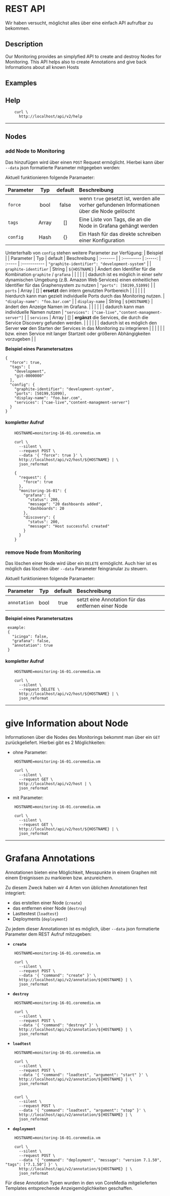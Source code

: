 
# REST API

Wir haben versucht, möglichst alles über eine einfach API aufrufbar zu bekommen.


## Description

Our Monitoring provides an simplyfied API to create and destroy Nodes for Monitoring.
This API helps also to create Annotations and give back Informations about all known Hosts

## Examples

## Help

```
    curl \
      http://localhost/api/v2/help
```

---

## Nodes

### add Node to Monitoring

Das hinzufügen wird über einen `POST` Request ermöglicht. Hierbei kann über `--data` json formatierte Parameter mitgegeben werden:

Aktuell funktionieren folgende Paramaeter:

| Parameter    | Typ     | default | Beschreibung |
| :---------   | :-----: | :-----: | :----------- |
| `force`      | bool    | false   | wenn `true` gesetzt ist, werden alle vorher gefundenen Informationen über die Node gelöscht |
| `tags`       | Array   | []      | Eine Liste von Tags, die an die Node in Grafana gehängt werden |
| `config`     | Hash    | {}      | Ein Hash für das direkte schreiben einer Konfiguration |

Unterterhalb von `config` stehen weitere Parameter zur Verfügung:
                                                                                                                                                                                                        | Beispiel                                              |
| Parameter             | Typ     | default       | Beschreibung                                                                                                                                        | :-------                                              |
| :---------            | :-----: | :-----        | :-----------                                                                                                                                        | `"graphite-identifier": "development-system"`         |
| `graphite-identifier` | String  | `${HOSTNAME}` | Ändert den Identifier für die Kombination `graphite` / `grafana`                                                                                    |                                                       |
|                       |         |               | dadurch ist es möglich in einer sehr dynamischen Umgebung (z.B. Amazon Web Services) einen einheitlichen Identifier für das Graphensystem zu nutzen | `"ports": [50199,51099]`                              |
| `ports`               | Array   | []            | **ersetzt** den intern genutzten Portbereich                                                                                                        |                                                       |
|                       |         |               | hierdurch kann man gezielt individuelle Ports durch das Monitoring nutzen.                                                                          | `"display-name": "foo.bar.com"`                       |
| `display-name`        | String  | `${HOSTNAME}` | ändert den Anzeige Namen im Grafana.                                                                                                                |                                                       |
|                       |         |               | dadurch kann man individuelle Namen nutzen                                                                                                          | `"services": ["cae-live","content-managment-server"]` |
| `services`            | Array   | []            | **ergänzt** die Services, die durch die Service Discovery gefunden werden.                                                                          | |
|                       |         |               | dadurch ist es möglich den Server **vor** den Starten der Services in das Monitoring zu integrieren                                                 | |
|                       |         |               | bzw. einen Service mit langer Startzeit oder größeren Abhängigkeiten vorzugeben                                                                     | |


**Beispiel eines Parametersatzes**

    {
      "force": true,
      "tags": [
        "development",
        "git-0000000"
      ],
      "config": {
        "graphite-identifier": "development-system",
        "ports": [50199,51099],
        "display-name": "foo.bar.com",
        "services": ["cae-live","content-managment-server"]
      }
    }


#### kompletter Aufruf
```
    HOSTNAME=monitoring-16-01.coremedia.vm

    curl \
      --silent \
      --request POST \
      --data '{ "force": true }' \
      http://localhost/api/v2/host/${HOSTNAME} | \
      json_reformat

    {
      "request": {
        "force": true
      },
      "monitoring-16-01": {
        "grafana": {
          "status": 200,
          "message": "20 dashboards added",
          "dashboards": 20
        },
        "discovery": {
          "status": 200,
          "message": "Host successful created"
        }
      }
    }
```

### remove Node from Monitoring

Das löschen einer Node wird über ein `DELETE` ermöglicht.
Auch hier ist es möglich das löschen über `--data` Parameter feingranular zu steuern.

Aktuell funktionieren folgende Paramaeter:

| Parameter    | Typ     | default | Beschreibung |
| :---------   | :-----: | :-----: | :----------- |
| `annotation` | bool    | true    | setzt eine Annotation für das entfernen einer Node |


**Beispiel eines Parametersatzes**

     example:
     {
       "icinga": false,
       "grafana": false,
       "annotation": true
     }

#### kompletter Aufruf
```
    HOSTNAME=monitoring-16-01.coremedia.vm

    curl \
      --silent \
      --request DELETE \
      http://localhost/api/v2/host/${HOSTNAME} | \
      json_reformat
```

---

# give Information about Node

Informationen über die Nodes des Monitorings bekommt man über ein `GET` zurückgeliefert.
Hierbei gibt es 2 Möglichkeiten:

* ohne Parameter:
```
    HOSTNAME=monitoring-16-01.coremedia.vm

    curl \
      --silent \
      --request GET \
      http://localhost/api/v2/host | \
      json_reformat
```
* mit Parameter:
```
    HOSTNAME=monitoring-16-01.coremedia.vm

    curl \
      --silent \
      --request GET \
      http://localhost/api/v2/host/${HOSTNAME} | \
      json_reformat
```

---

# Grafana Annotations

Annotationen bieten eine Möglichkeit, Messpunkte in einem Graphen mit einem Ereignissen zu markieren bzw. anzureichern.

Zu diesem Zweck haben wir 4 Arten von üblichen Annotationen fest integriert:

* das erstellen einer Node (`create`)
* das entfernen einer Node (`destroy`)
* Lasttestest (`loadtest`)
* Deployments (`deployment`)

Zu jedem dieser Annotationen ist es möglich, über `--data` json formatierte Parameter dem REST Aufruf mitzugeben:

* **`create`**

```
    HOSTNAME=monitoring-16-01.coremedia.vm

    curl \
      --silent \
      --request POST \
      --data '{ "command": "create" }' \
      http://localhost/api/v2/annotation/${HOSTNAME} | \
      json_reformat
```

* **`destroy`**

```
    HOSTNAME=monitoring-16-01.coremedia.vm

    curl \
      --silent \
      --request POST \
      --data '{ "command": "destroy" }' \
      http://localhost/api/v2/annotation/${HOSTNAME} | \
      json_reformat
```

* **`loadtest`**

```
    HOSTNAME=monitoring-16-01.coremedia.vm

    curl \
      --silent \
      --request POST \
      --data '{ "command": "loadtest", "argument": "start" }' \
      http://localhost/api/v2/annotation/${HOSTNAME} | \
      json_reformat


    curl \
      --silent \
      --request POST \
      --data '{ "command": "loadtest", "argument": "stop" }' \
      http://localhost/api/v2/annotation/${HOSTNAME} | \
      json_reformat
```

* **`deployment`**

```
    HOSTNAME=monitoring-16-01.coremedia.vm

    curl \
      --silent \
      --request POST \
      --data '{ "command": "deployment", "message": "version 7.1.50", "tags": ["7.1.50"] }' \
      http://localhost/api/v2/annotation/${HOSTNAME} | \
      json_reformat
```

Für diese Annotation Typen wurden in den von CoreMedia mitgelieferten Templates entsprechende Anzeigemöglichkeiten geschaffen.
